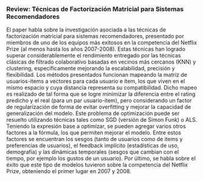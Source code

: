 ### Review: Técnicas de Factorización Matricial para Sistemas Recomendadores

El paper habla sobre la investigación asociada a las técnicas de factorización matricial para sistemas recomendadores, 
presentado por miembros de uno de los equipos más exitosos en la competencia del Netflix Prize (al menos hasta los años 2007-2008). 
Estas técnicas han logrado superar considerablemente el rendimiento entregado por las técnicas clásicas de filtrado colaborativo basadas en vecinos más cercanos (KNN) y clustering, específicamente mejorando la escalabilidad, precisión y flexibilidad. Los métodos presentados funcionan mapeando la matriz de usuarios-items a vectores para cada usuario e ítem, los que viven en el mismo espacio y cuya distancia representa su compatibilidad. Dicho mapeo es realizado de tal forma que se logre minimizar la diferencia entre el rating predicho y el real (para un par usuario-ítem), pero considerando un factor de regularización de forma de evitar overfitting y mejorar la capacidad de generalización del modelo. Este problema de optimización puede ser resuelto utilizando técnicas tales como SGD (versión de Simon Funk) o ALS. Teniendo la expresión base a optimizar, se pueden agregar varios otros factores a la fórmula, los que permiten mejorar el modelo. Entre estos factores se encuentran los sesgos (tanto de usuarios como de items y preferencias de usuarios), el feedback implícito (estadísticas de uso, demografía) y las dinámicas temporales (sesgos que cambian con el tiempo, por ejemplo los gustos de un usuario). Por último, se habla sobre el éxito que este tipo de modelos tuvieron sobre la competencia del Netflix Prize, obteniendo el primer lugar en 2007 y 2008.
